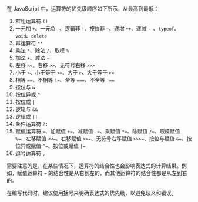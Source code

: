 在 JavaScript 中，运算符的优先级顺序如下所示，从最高到最低：

1. 群组运算符 `()`
2. 一元加 `+`、一元负 `-`、逻辑非 `!`、按位非 `~`、递增 `++`、递减 `--`、`typeof`、`void`、`delete`
3. 幂运算符 `**`
4. 乘法 `*`、除法 `/`、取模 `%`
5. 加法 `+`、减法 `-`
6. 左移 `<<`、右移 `>>`、无符号右移 `>>>`
7. 小于 `<`、小于等于 `<=`、大于 `>`、大于等于 `>=`
8. 相等 `==`、不相等 `!=`、全等 `===`、不全等 `!==`
9. 按位与 `&`
10. 按位异或 `^`
11. 按位或 `|`
12. 逻辑与 `&&`
13. 逻辑或 `||`
14. 条件运算符 `?:`
15. 赋值运算符 `=`、加赋值 `+=`、减赋值 `-=`、乘赋值 `*=`、除赋值 `/=`、取模赋值 `%=`、左移赋值 `<<=`、右移赋值 `>>=`、无符号右移赋值 `>>>=`、按位与赋值 `&=`、按位异或赋值 `^=`、按位或赋值 `|=`
16. 逗号运算符 `,`

需要注意的是，在某些情况下，运算符的结合性也会影响表达式的计算结果。例如，赋值运算符 `=` 的结合性是从右到左的，而其他运算符的结合性都是从左到右的。

在编写代码时，建议使用括号来明确表达式的优先级，以避免歧义和错误。